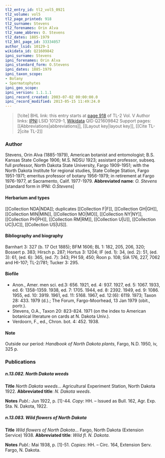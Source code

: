 ```yaml
---
tl2_entry_id: tl2_vol5_0921
tl2_volume: vol5
tl2_page_printed: 918
tl2_surname: Stevens
tl2_forenames: Orin Alva
tl2_name_abbrev: O. Stevens
tl2_dates: 1885-1979
tl2_bhl_page_id: 33334057
author_lsid: 10129-1
wikidata_id: Q21609842
ipni_surname: Stevens
ipni_forenames: Orin Alva
ipni_standard_form: O.Stevens
ipni_dates: 1885-1979
ipni_taxon_scope: 
- Botany
- Spermatophytes
ipni_geo_scope: 
ipni_version: 1.1.1.1
ipni_record_created: 2003-07-02 00:00:00.0
ipni_record_modified: 2013-05-15 11:49:24.0
---
```


> [!cite] BHL link: this entry starts at [page 918](https://www.biodiversitylibrary.org/page/33334057) of TL-2 Vol. V
> Author links: [IPNI](https://www.ipni.org/a/10129-1) LSID 10129-1, [Wikidata](https://www.wikidata.org/wiki/Q21609842) QID Q21609842
> Support pages: [[Abbreviations|abbreviations]], [[Layout key|layout key]], [[Cite TL-2|cite TL-2]]

### Author

Stevens, Orin Alva (1885-1979), American botanist and entomologist; B.S. Kansas State College 1906; M.S. NDSU 1923; assistant professor, subseq. full professor, North Dakota State University, Fargo 1909-1951; with the North Dakota Institute for regional studies, State College Station, Fargo 1951-1971; emeritus professor of botany 1956-1979; in retirement at Fargo 1976-1977, at Sacramento, Calif. 1977-1979. 
**Abbreviated name**: *O. Stevens* \[standard form in IPNI: *O.Stevens*\]

#### Herbarium and types

[[Collection NDA|NDA]]; duplicates [[Collection F|F]], [[Collection GH|GH]], [[Collection MIN|MIN]], [[Collection MO|MO]], [[Collection NY|NY]], [[Collection PH|PH]], [[Collection RM|RM]], [[Collection U|U]], [[Collection UC|UC]], [[Collection US|US]].

#### Bibliography and biography

Barnhart 3: 327 (b. 17 Oct 1885); BFM 1606; BL 1: 182, 205, 206, 320; Bossert p. 383; Hirsch p. 287; Hortus 3: 1204; IF (ed. 1): 34, (ed. 2): 51, (ed. 3): 61, (ed. 6): 365, (ed. 7): 343; PH 59, 450; Roon p. 108; SIA 176, 227, 7062 and HI-107; TL-2/781; Tucker 3: 295.

#### Biofile

- Anon., Amer. men sci. ed.3: 656. 1921, ed. 4: 937. 1927, ed. 5: 1067. 1933, ed. 6: 1358-1359. 1938, ed. 7: 1705. 1944, ed. 8: 2392. 1949, ed. 9: 1086. 1955, ed. 10: 3919. 1961, ed. 11: 5168. 1967, ed. 12:(6): 6119. 1973; Taxon 28: 433. 1979 (d.).; The Forum, Fargo-Moorhead, 13 Jan 1979 (obit., portr.).
- Stevens, O.A., Taxon 20: 823-824. 1971 (on the index to American botanical literature on cards at N. Dakota Univ.).
- Verdoorn, F., ed., Chron. bot. 4: 452. 1938.

#### Note

Outside our period: *Handbook of North Dakota plants*, Fargo, N.D. 1950, iv, 325 p.

### Publications

##### n.13.082. North Dakota weeds

**Title**
*North Dakota weeds*... Agricultural Experiment Station, North Dakota 1922.
**Abbreviated title**: *N. Dakota weeds*.

**Notes**
*Publ*.: Jun 1922, p. \[1\]-44. *Copy*: HH. – Issued as Bull. 162, Agr. Exp. Sta. N. Dakota, 1922.

##### n.13.083. Wild flowers of North Dakota

**Title**
*Wild flowers of North Dakota*... Fargo, North Dakota (Extension Service) 1938.
**Abbreviated title**: *Wild fl. N. Dakota*.

**Notes**
*Publ*.: Mai 1938, p. \[1\]-51. *Copies*: HH. – Circ. 164, Extension Serv. Fargo, N. Dakota.

